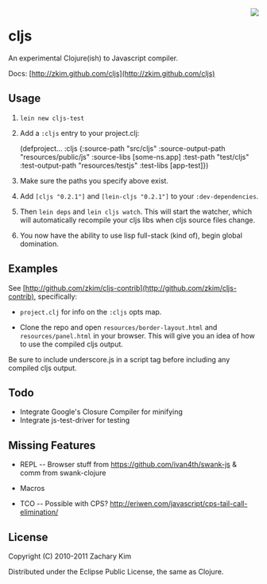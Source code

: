 <img src="https://secure.travis-ci.org/zkim/cljs.png" align="right" />

# cljs


An experimental Clojure(ish) to Javascript compiler.

Docs: [http://zkim.github.com/cljs](http://zkim.github.com/cljs)

## Usage

1. `lein new cljs-test`

2. Add a `:cljs` entry to your project.clj:

    (defproject...
      :cljs {:source-path "src/cljs"
             :source-output-path "resources/public/js"
             :source-libs [some-ns.app]
             :test-path "test/cljs"
             :test-output-path "resources/testjs"
             :test-libs [app-test]})


3. Make sure the paths you specify above exist.

4. Add `[cljs "0.2.1"]` and `[lein-cljs "0.2.1"]` to your `:dev-dependencies`.

5. Then `lein deps` and `lein cljs watch`.  This will start the watcher,
which will automatically recompile your cljs libs when cljs source
files change.

6. You now have the ability to use lisp full-stack (kind of), begin
global domination.


## Examples

See
[http://github.com/zkim/cljs-contrib](http://github.com/zkim/cljs-contrib),
specifically:

* `project.clj` for info on the `:cljs` opts map.

* Clone the repo and open `resources/border-layout.html` and
`resources/panel.html` in your browser.  This will give you an idea of
 how to use the compiled cljs output.

Be sure to include underscore.js in a script tag before including any
compiled cljs output.


## Todo

* Integrate Google's Closure Compiler for minifying
* Integrate js-test-driver for testing


## Missing Features

* REPL -- Browser stuff from https://github.com/ivan4th/swank-js &
  comm from swank-clojure

* Macros

* TCO -- Possible with CPS? http://eriwen.com/javascript/cps-tail-call-elimination/


## License

Copyright (C) 2010-2011 Zachary Kim

Distributed under the Eclipse Public License, the same as Clojure.
